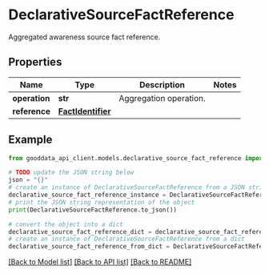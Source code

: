 # DeclarativeSourceFactReference

Aggregated awareness source fact reference.

## Properties

Name | Type | Description | Notes
------------ | ------------- | ------------- | -------------
**operation** | **str** | Aggregation operation. | 
**reference** | [**FactIdentifier**](FactIdentifier.md) |  | 

## Example

```python
from gooddata_api_client.models.declarative_source_fact_reference import DeclarativeSourceFactReference

# TODO update the JSON string below
json = "{}"
# create an instance of DeclarativeSourceFactReference from a JSON string
declarative_source_fact_reference_instance = DeclarativeSourceFactReference.from_json(json)
# print the JSON string representation of the object
print(DeclarativeSourceFactReference.to_json())

# convert the object into a dict
declarative_source_fact_reference_dict = declarative_source_fact_reference_instance.to_dict()
# create an instance of DeclarativeSourceFactReference from a dict
declarative_source_fact_reference_from_dict = DeclarativeSourceFactReference.from_dict(declarative_source_fact_reference_dict)
```
[[Back to Model list]](../README.md#documentation-for-models) [[Back to API list]](../README.md#documentation-for-api-endpoints) [[Back to README]](../README.md)


